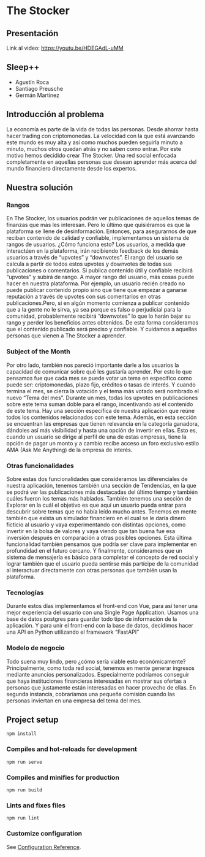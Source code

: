 # The Stocker
## Presentación
Link al video: https://youtu.be/HDEGAdL-uMM
## Sleep++
- Agustín Roca
- Santiago Preusche
- Germán Martinez
## Introducción al problema
La economía es parte de la vida de todas las personas. Desde ahorrar hasta hacer trading con criptomonedas. La velocidad con la que está avanzando este mundo es muy alta y así como muchos pueden seguirla minuto a minuto, muchos otros quedan atrás y no saben como entrar. Por este motivo hemos decidido crear The Stocker. Una red social enfocada completamente en aquellas personas que desean aprender más acerca del mundo financiero directamente desde los expertos.
## Nuestra solución
### Rangos
En The Stocker, los usuarios podrán ver publicaciones de aquellos temas de finanzas que más les interesan. Pero lo último que quisiéramos es que la plataforma se llene de desinformación. Entonces, para asegurarnos de que reciban contenido de calidad y confiable, implementamos un sistema de rangos de usuarios. ¿Cómo funciona esto? Los usuarios, a medida que interactúen en la plataforma, irán recibiendo feedback de los demás usuarios a través de “upvotes” y “downvotes”. El rango del usuario se calcula a partir de todos estos upvotes y downvotes de todas sus publicaciones o comentarios. Si publica contenido útil y confiable recibirá “upvotes” y subirá de rango. A mayor rango del usuario, más cosas puede hacer en nuestra plataforma. Por ejemplo, un usuario recién creado no puede publicar contenido propio sino que tiene que empezar a ganarse reputación a través de upvotes con sus comentarios en otras publicaciones.Pero, si en algún momento comienza a publicar contenido que a la gente no le sirva, ya sea porque es falso o perjudicial para la comunidad, probablemente recibirá “downvotes” lo que lo harán bajar su rango y perder los beneficios antes obtenidos. De esta forma consideramos que el contenido publicado será preciso y confiable. Y cuidamos a aquellas personas que vienen a The Stocker a aprender.
### Subject of the Month
Por otro lado, también nos pareció importante darle a los usuarios la capacidad de comunicar sobre qué les gustaría aprender. Por esto lo que pensamos fue que cada mes se puede votar un tema en específico como puede ser: criptomonedas, plazo fijo, créditos o tasas de interés. Y cuando termina el mes, se cierra la votación y el tema más votado será nombrado el nuevo “Tema del mes”. Durante un mes, todas los upvotes en publicaciones sobre este tema suman doble para el rango, incentivando así el contenido de este tema. Hay una sección específica de nuestra aplicación que reúne todos los contenidos relacionados con este tema. Además, en esta sección se encuentran las empresas que tienen relevancia en la categoría ganadora, dándoles así más visibilidad y hasta una opción de invertir en ellas. Esto es, cuando un usuario se dirige al perfil de una de estas empresas, tiene la opción de pagar un monto y a cambio recibe acceso un foro exclusivo estilo AMA (Ask Me Anything) de la empresa de interés.
### Otras funcionalidades
Sobre estas dos funcionalidades que consideramos las diferenciales de nuestra aplicación, tenemos también una sección de Tendencias, en la que se podrá ver las publicaciones más destacadas del último tiempo y también cuáles fueron los temas más hablados. También tenemos una sección de Explorar en la cuál el objetivo es que aquí un usuario pueda entrar para descubrir sobre temas que no había leído mucho antes. Tenemos en mente también que exista un simulador financiero en el cual se le daría dinero ficticio al usuario y vaya experimentando con distintas opciones, como invertir en la bolsa de valores y vaya viendo que tan buena fue esa inversión después en comparación a otras posibles opciones. Esta última funcionalidad también pensamos que podría ser clave para implementar en profundidad en el futuro cercano. Y finalmente, consideramos que un sistema de mensajería es básico para completar el concepto de red social y lograr también que el usuario pueda sentirse más partícipe de la comunidad al interactuar directamente con otras personas que también usan la plataforma.
### Tecnologías
Durante estos días implementamos el front-end con Vue, para así tener una mejor experiencia del usuario con una Single Page Application. Usamos una base de datos postgres para guardar todo tipo de información de la aplicación. Y para unir el front-end con la base de datos, decidimos hacer una API en Python utilizando el framework “FastAPI”
### Modelo de negocio
Todo suena muy lindo, pero ¿cómo sería viable esto económicamente? Principalmente, como toda red social, tenemos en mente generar ingresos mediante anuncios personalizados. Especialmente podríamos conseguir que haya instituciones financieras interesadas en mostrar sus ofertas a personas que justamente están interesadas en hacer provecho de ellas. En segunda instancia, cobraríamos una pequeña comisión cuando las personas inviertan en una empresa del tema del mes.

## Project setup
```
npm install
```

### Compiles and hot-reloads for development
```
npm run serve
```

### Compiles and minifies for production
```
npm run build
```

### Lints and fixes files
```
npm run lint
```

### Customize configuration
See [Configuration Reference](https://cli.vuejs.org/config/).
